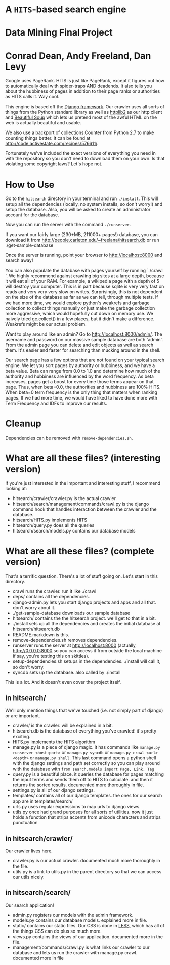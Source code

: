 # A `HITS`-based search engine
# Data Mining Final Project
# Conrad Dean, Andy Freeland, Dan Levy

Google uses PageRank.  HITS is just like PageRank, except it figures out how to automatically deal with spider-traps AND deadends.  It also tells you about the hubbiness of pages in addition to their page ranks or authorities as HITS calls it.  Way cool.

This engine is based off the [Django framework](https://www.djangoproject.com/). Our crawler uses all sorts of things from the Python standard library as well as [httplib2](http://code.google.com/p/httplib2/) as our http client and [Beautiful Soup](http://www.crummy.com/software/BeautifulSoup/) which lets us pretend most of the awful HTML on the web is actually beautiful and usable.

We also use a backport of collections.Counter from Python 2.7 to make counting things better. It can be found at <http://code.activestate.com/recipes/576611/>.

Fortunately we've included the exact versions of everything you need in with the repository so you don't need to download them on your own.  Is that violating some copyright laws? Let's hope not.

# How to Use

Go to the `hitsearch` directory in your terminal and run `./install`.  This will setup all the dependencies (locally, no system installs, so don't worry!) and setup the database.  Also, you will be asked to create an administrator account for the database.

Now you can run the server with the command `./runserver`.

If you want our fairly large (230+MB, 211000+ pages!) database, you can download it from <http://people.carleton.edu/~freelana/hitsearch.db> or run ./get-sample-database

Once the server is running, point your browser to <http://localhost:8000> and search away!

You can also populate the database with pages yourself by running `./crawl <url> <depth>'. We highly recommend against crawling big sites at a large depth, because it will eat all of your RAM. For example, a wikipedia page with a depth of 5 will destroy your computer. This is in part because sqlite is very very fast on reads and very very very slow on writes. Surprisingly, this is not dependent on the size of the database as far as we can tell, through multiple tests. If we had more time, we would explore python's weakrefs and garbage collection to collect things manually or just make the garbage collection more aggressive, which would hopefully cut down on memory use. We naively tried gc.collect() in a few places, but it didn't make a difference. Weakrefs might be our actual problem.

Want to play around like an admin? Go to <http://localhost:8000/admin/>. The username and password on our massive sample database are both 'admin'. From the admin page you can delete and edit objects as well as search them. It's easier and faster for searching than mucking around in the shell.

Our search page has a few options that are not found on your typical search engine. We let you sort pages by authority or hubbiness, and we have a beta value. Beta can range from 0.0 to 1.0 and determine how much of the authority and hubbiness are influenced by the word frequency. As beta increases, pages get a boost for every time those terms appear on that page. Thus, when beta=0.0, the authorities and hubbiness are 100% HITS. When beta=0 term frequency is the only thing that matters when ranking pages. If we had more time, we would have liked to have done more with Term Frequency and IDFs to improve our results.

# Cleanup

Dependencies can be removed with `remove-dependencies.sh`.

# What are all these files? (interesting version)

If you're just interested in the important and interesting stuff, I recommend looking at:

- hitsearch/crawler/crawler.py is the actual crawler.
- hitsearch/search/management/commands/crawl.py is the django command hook that handles interaction between the crawler and the database.
- hitsearch/HITS.py implements HITS
- hitsearch/query.py does all the queries
- hitsearch/search/models.py contains our database models

# What are all these files? (complete version)

That's a terrific question. There's a lot of stuff going on. Let's start in this directory.

- crawl runs the crawler. run it like ./crawl <url> <depth>
- deps/ contains all the dependencies.
- django-admin.py lets you start django projects and apps and all that. don't worry about it.
- ./get-sample-database downloads our sample database
- hitsearch/ contains the the hitsearch project. we'll get to that in a bit.
- ./install sets up all the dependencies and creates the initial database at hitsearch/hitsearch.db
- README.markdown is this.
- remove-dependencies.sh removes dependencies.
- runserver runs the server at <http://localhost:8000> (actually, <http://0.0.0.0:8000> so you can access it from outside the local machine if say, you're testing this on skittles).
- setup-dependencies.sh setups in the dependencies. ./install will call it, so don't worry.
- syncdb sets up the database. also called by ./install

This is a lot. And it doesn't even cover the project itself.

## in hitsearch/

We'll only mention things that we've touched (i.e. not simply part of django) or are important.

- crawler/ is the crawler. will be explained in a bit.
- hitsearch.db is the database of everything you've crawled! it's pretty exciting.
- HITS.py implements the HITS algorithm
- manage.py is a piece of django magic. it has commands like `manage.py runserver <host:port>` or `manage.py syncdb` or `manage.py crawl <url> <depth>` or `manage.py shell`. This last command opens a python shell with the django settings and path set correctly so you can play around with the database with `from search.models import Page, Link, Tag`
- query.py is a beautiful place. it queries the database for pages matching the input terms and sends them off to HITS to calculate. and then it returns the sorted results. documented more thoroughly in file.
- settings.py is all of our django settings.
- templates/ contains all of our django templates. the ones for our search app are in templates/search/
- urls.py uses regular expressions to map urls to django views.
- utils.py once had grand purposes for all sorts of utilities. now it just holds a function that strips accents from unicode characters and strips punctuation

## in hitsearch/crawler/

Our crawler lives here.

- crawler.py is our actual crawler. documented much more thoroughly in the file.
- utils.py is a link to utils.py in the parent directory so that we can access our utils nicely.

## in hitsearch/search/

Our search application!

- admin.py registers our models with the admin framework. 
- models.py contains our database models. explained more in file.
- static/ contains our static files. Our CSS is done in [LESS](http://lesscss.org/), which has all of the things CSS can do plus so much more.
- views.py contains the views of our application. documented more in the file.
- management/commands/crawl.py is what links our crawler to our database and lets us run the crawler with manage.py crawl. documented more in file
